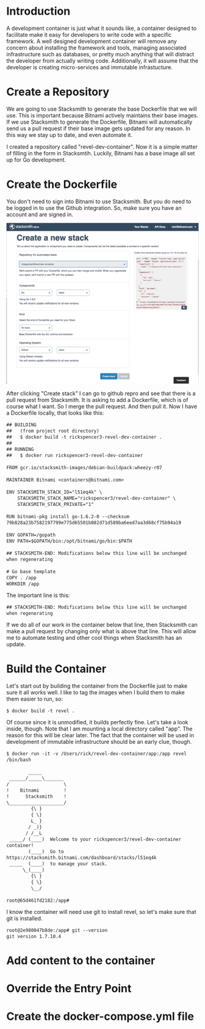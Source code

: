 # Introduction
A development container is just what it sounds like, a container designed to facilitate make it easy for developers to write code with a specific framework. A well designed development container will remove any concern about installing the framework and tools, managing associated infrastructure such as databases, or pretty much anything that will distract the developer from actually writing code. Additionally, it will assume that the developer is creating micro-services and immutable infrastucture.

# Create a Repository
We are going to use Stacksmith to generate the base Dockerfile that we will use. This is important because Bitnami actively maintains their base images. If we use Stacksmith to generate the Dockerfile, Bitnami will automatically send us a pull request if their base image gets updated for any reason. In this way we stay up to date, and even automate it.

I created a repository called "revel-dev-container". Now it is a simple matter of filling in the form in Stacksmtih. Luckily, Bitnami has a base image all set up for Go development.

# Create the Dockerfile
You don't need to sign into Bitnami to use Stacksmith. But you do need to be logged in to use the Github integration. So, make sure you have an account and are signed in.

![The Stacksmith form is completed and using the repository and the Go base image](./sm1.png)

After clicking "Create stack" I can go to github repro and see that there is a pull request from Stacksmith. It is asking to add a Dockerfile, which is of course what I want. So I merge the pull request. And then pull it. Now I have a Dockerfile locally, that looks like this:

```
## BUILDING
##   (from project root directory)
##   $ docker build -t rickspencer3-revel-dev-container .
##
## RUNNING
##   $ docker run rickspencer3-revel-dev-container

FROM gcr.io/stacksmith-images/debian-buildpack:wheezy-r07

MAINTAINER Bitnami <containers@bitnami.com>

ENV STACKSMITH_STACK_ID="l51eq4k" \
    STACKSMITH_STACK_NAME="rickspencer3/revel-dev-container" \
    STACKSMITH_STACK_PRIVATE="1"

RUN bitnami-pkg install go-1.6.2-0 --checksum 79b828a23b7582197799e775d65501b082d71d589ba6eed7aa3d68cf75b94a19

ENV GOPATH=/gopath
ENV PATH=$GOPATH/bin:/opt/bitnami/go/bin:$PATH

## STACKSMITH-END: Modifications below this line will be unchanged when regenerating

# Go base template
COPY . /app
WORKDIR /app

```

The important line is this:

```
## STACKSMITH-END: Modifications below this line will be unchanged when regenerating
```

If we do all of our work in the container below that line, then Stacksmith can make a pull request by changing only what is above that line. This will allow me to automate testing and other cool things when Stacksmith has an update.

# Build the Container
Let's start out by building the container from the Dockerfile just to make sure it all works well. I like to tag the images when I build them to make them easier to run, so:

```
$ docker build -t revel .
```
Of course since it is unmodified, it builds perfectly fine. Let's take a look inside, though. Note that I am mounting a local directory called "app". The reason for this will be clear later. The fact that the container will be used in development of immutable infrastructure should be an early clue, though.

```
$ docker run -it -v /Users/rick/revel-dev-container/app:/app revel /bin/bash

        _____
 ______/_____\_______
/                    \
!    Bitnami         !
!      Stacksmith    !
\____________________/
         {\ }
         { \}
         L_ }
        / _)}
       / /__L
 _____/ (____)  Welcome to your rickspencer3/revel-dev-container container!
        (____)  Go to https://stacksmith.bitnami.com/dashboard/stacks/l51eq4k
 _____  (____)  to manage your stack.
      \_(____)  
         {\ }
         { \}
         \__/

root@65d461fd2182:/app#
```
I know the container will need use git to install revel, so let's make sure that git is installed.

```
root@2e980047b8de:/app# git --version
git version 1.7.10.4
```

# Add content to the container

# Override the Entry Point

# Create the docker-compose.yml file

# 
